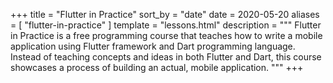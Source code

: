 +++
title = "Flutter in Practice"
sort_by = "date"
date = 2020-05-20
aliases = [
  "flutter-in-practice"
]
template = "lessons.html"
description = """
Flutter in Practice is a free programming course that teaches how to write a mobile application using Flutter framework and Dart programming language. Instead of teaching concepts and ideas in both Flutter and Dart, this course showcases a process of building an actual, mobile application.
"""
+++